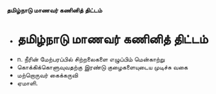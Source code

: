 **தமிழ்நாடு மாணவர் கணினித் திட்டம்**
- # தமிழ்நாடு மாணவர் கணினித் திட்டம்
- n. நீரின் மேற்பரப்பில் சிற்றலைகளை எழுப்பிம் மென்காற்று
- கொக்கிக்கொளுவுவதற்கு இரண்டு குழைகளையுடைய முடிச்சு வகை
- மற்றொருவர் கைக்கருவி
- ஏமாளி.

